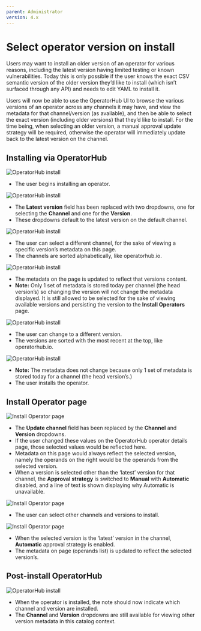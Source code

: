 ```yaml
---
parent: Administrator
version: 4.x
---
```


# Select operator version on install

Users may want to install an older version of an operator for various reasons, including the latest version having limited testing or known vulnerabilities. Today this is only possible if the user knows the exact CSV semantic version of the older version they’d like to install (which isn’t surfaced through any API) and needs to edit YAML to install it.

Users will now be able to use the OperatorHub UI to browse the various versions of an operator across any channels it may have, and view the metadata for that channel/version (as available), and then be able to select the exact version (including older versions) that they’d like to install. For the time being, when selecting an older version, a manual approval update strategy will be required, otherwise the operator will immediately update back to the latest version on the channel.

## Installing via OperatorHub

![OperatorHub install](img/1-1.png)
- The user begins installing an operator.

![OperatorHub install](img/1-2.png)
- The **Latest version** field has been replaced with two dropdowns, one for selecting the **Channel** and one for the **Version**.
- These dropdowns default to the latest version on the default channel.

![OperatorHub install](img/1-3.png)
- The user can select a different channel, for the sake of viewing a specific version’s metadata on this page.
- The channels are sorted alphabetically, like operatorhub.io.

![OperatorHub install](img/1-4.png)
- The metadata on the page is updated to reflect that versions content.
- **Note:** Only 1 set of metadata is stored today per channel (the head version’s) so changing the version will not change the metadata displayed. It is still allowed to be selected for the sake of viewing available versions and persisting the version to the **Install Operators** page.

![OperatorHub install](img/1-5.png)
- The user can change to a different version.
- The versions are sorted with the most recent at the top, like operatorhub.io.

![OperatorHub install](img/1-6.png)
- **Note:** The metadata does not change because only 1 set of metadata is stored today for a channel (the head version’s.)
- The user installs the operator.

## Install Operator page

![Install Operator page](img/2-1.png)
- The **Update channel** field has been replaced by the **Channel** and **Version** dropdowns.
- If the user changed these values on the OperatorHub operator details page, those selected values would be reflected here.
- Metadata on this page would always reflect the selected version, namely the operands on the right would be the operands from the selected version.
- When a version is selected other than the ‘latest’ version for that channel, the **Approval strategy** is switched to **Manual** with **Automatic** disabled, and a line of text is shown displaying why Automatic is unavailable.

![Install Operator page](img/2-2.png)
- The user can select other channels and versions to install.

![Install Operator page](img/2-3.png)
- When the selected version is the ‘latest’ version in the channel, **Automatic** approval strategy is enabled.
- The metadata on page (operands list) is updated to reflect the selected version’s.

## Post-install OperatorHub

![OperatorHub install](img/4-1.png)
- When the operator is installed, the note should now indicate which channel and version are installed.
- The **Channel** and **Version** dropdowns are still available for viewing other version metadata in this catalog context.
